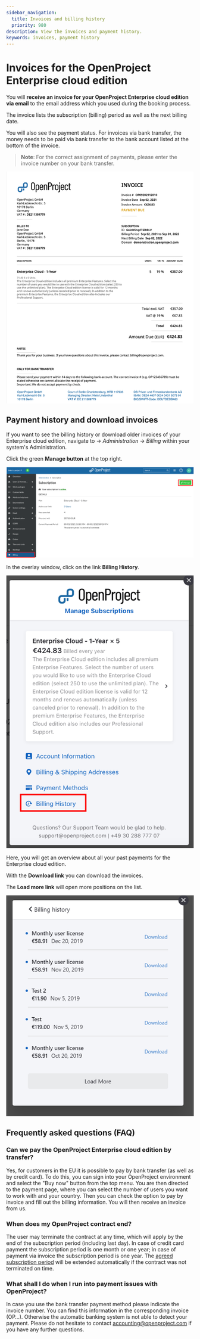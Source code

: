 ```yaml
---
sidebar_navigation:
  title: Invoices and billing history
  priority: 980
description: View the invoices and payment history.
keywords: invoices, payment history
---
```


# Invoices for the OpenProject Enterprise cloud edition

You will **receive an invoice for your OpenProject Enterprise cloud edition via email** to the email address which you used during the booking process.

The invoice lists the subscription (billing) period as well as the next billing date.

You will also see the payment status.
For invoices via bank transfer, the money needs to be paid via bank transfer to the bank account listed at the bottom of the invoice.

> **Note**: For the correct assignment of payments, please enter the  invoice number on your bank transfer.

![invoice](invoice.png)

## Payment history and download invoices

If you want to see the billing history or download older invoices of your Enterprise cloud edition, navigate to -> *Administration* -> *Billing* within your system's Administration.

Click the green **Manage button** at the top right.

![cloud-manage](cloud-manage-0584897.png)

In the overlay window, click on the link **Billing History**.

![cloud-billing-history](cloud-billing-history-0584990.png)

Here, you will get an overview about all your past payments for the Enterprise cloud edition.

With the **Download link** you can download the invoices.

The **Load more link** will open more positions on the list.

![Billing history overview](image-20200113135853806.png)

## Frequently asked questions (FAQ)

### Can we pay the OpenProject Enterprise cloud edition by transfer?

Yes, for customers in the EU it is possible to pay by bank transfer (as well as by credit card).
To do this, you can sign into your OpenProject environment and select the "Buy now" button from the top menu. You are then directed to the payment page, where you can select the number of users you want to work with and your country. Then you can check the option to pay by invoice and fill out the billing information. You will then receive an invoice from us.

### When does my OpenProject contract end?

The user may terminate the contract at any time, which will apply by the end of the subscription period (including last day). In case of credit card payment the subscription period is one month or one year; in case of payment via invoice the subscription period is one year. The [agreed subscription period](https://www.openproject.org/legal/terms-of-service/) will be extended automatically if the contract was not terminated on time.

### What shall I do when I run into payment issues with OpenProject?

In case you use the bank transfer payment method please indicate the invoice number. You can find this information in the corresponding invoice (OP…). Otherwise the automatic banking system is not able to detect your payment. Please do not hesitate to contact accounting@openproject.com if you have any further questions.
